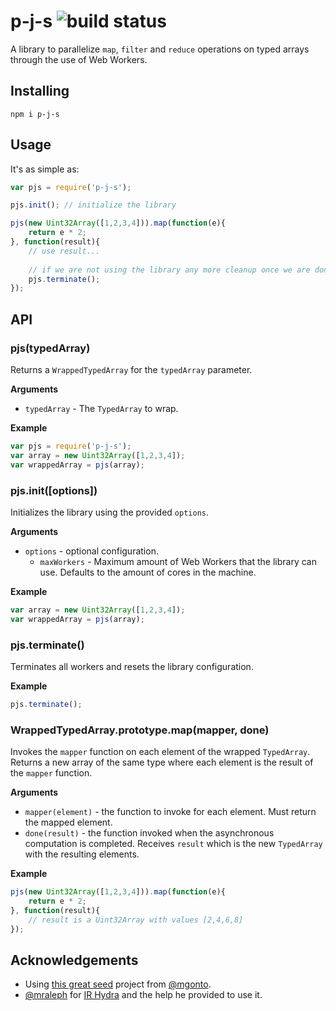 # p-j-s ![build status](https://travis-ci.org/pjsteam/pjs.svg)

A library to parallelize `map`, `filter` and `reduce` operations on typed arrays through the use of Web Workers.

## Installing
```
npm i p-j-s
```

## Usage
It's as simple as:
```js
var pjs = require('p-j-s');

pjs.init(); // initialize the library

pjs(new Uint32Array([1,2,3,4])).map(function(e){
    return e * 2;
}, function(result){
    // use result...
    
    // if we are not using the library any more cleanup once we are done
    pjs.terminate();
});
```

## API

### pjs(typedArray)
Returns a `WrappedTypedArray` for the `typedArray` parameter.

__Arguments__

* `typedArray` - The `TypedArray` to wrap.

__Example__
```js
var pjs = require('p-j-s');
var array = new Uint32Array([1,2,3,4]);
var wrappedArray = pjs(array);
```

### pjs.init([options])
Initializes the library using the provided `options`.

__Arguments__

* `options` - optional configuration.
  * `maxWorkers` - Maximum amount of Web Workers that the library can use. Defaults to the amount of cores in the machine.

__Example__
```js
var array = new Uint32Array([1,2,3,4]);
var wrappedArray = pjs(array);
```

### pjs.terminate()
Terminates all workers and resets the library configuration.

__Example__
```js
pjs.terminate();
```

### WrappedTypedArray.prototype.map(mapper, done)
Invokes the `mapper` function on each element of the wrapped `TypedArray`. Returns a new array of the same type where each element is the result of the `mapper` function.

__Arguments__

* `mapper(element)` - the function to invoke for each element. Must return the mapped element.
* `done(result)` - the function invoked when the asynchronous computation is completed. Receives `result` which is the new `TypedArray` with the resulting elements.

__Example__
```js
pjs(new Uint32Array([1,2,3,4])).map(function(e){
    return e * 2;
}, function(result){
    // result is a Uint32Array with values [2,4,6,8]
});
```

## Acknowledgements
* Using [this great seed](https://github.com/mgonto/gulp-browserify-library-seed) project from [@mgonto](https://twitter.com/mgonto).
* [@mraleph](https://twitter.com/mraleph) for [IR Hydra](https://github.com/mraleph/irhydra) and the help he provided to use it.